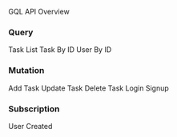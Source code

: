 GQL API Overview

### Query
Task List
Task By ID
User By ID

### Mutation
Add Task
Update Task
Delete Task
Login
Signup

### Subscription
User Created